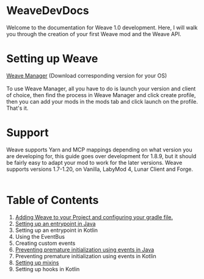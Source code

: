 # WeaveDevDocs
Welcome to the documentation for Weave 1.0 development. Here, I will walk you through the creation of your first Weave mod and the Weave API.
# Setting up Weave
[Weave Manager](https://github.com/Weave-MC/Weave-Manager/releases) (Download corresponding version for your OS)<br /><br />
To use Weave Manager, all you have to do is launch your version and client of choice, then find the process in Weave Manager and click create profile, then you can add your mods in the mods tab and click launch on the profile. That's it.
# Support
Weave supports Yarn and MCP mappings depending on what version you are developing for, this guide goes over development for 1.8.9, but it should be fairly easy to adapt your mod to work for the later versions. Weave supports versions 1.7-1.20, on Vanilla, LabyMod 4, Lunar Client and Forge. <br /><br />
# Table of Contents
1. [Adding Weave to your Project and configuring your gradle file.](https://github.com/astraltweaks/WeaveDevDocs/blob/main/docs/general/GradleSetup.md)
2. [Setting up an entrypoint in Java](https://github.com/astraltweaks/WeaveDevDocs/blob/main/docs/java/Entrypoint.md)
3. Setting up an entrypoint in Kotlin
4. Using the EventBus
5. Creating custom events
6. [Preventing premature initialization using events in Java](https://github.com/astraltweaks/WeaveDevDocs/blob/main/docs/java/PreventPreInitIssues.md)
7. Preventing premature initialization using events in Kotlin
8. [Setting up mixins](https://github.com/astraltweaks/WeaveDevDocs/blob/main/docs/general/Mixins.md)
9. Setting up hooks in Kotlin
